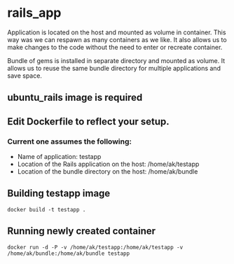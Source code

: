 rails_app
=========

Application is located on the host and mounted as volume in container.
This way was we can respawn as many containers as we like.
It also allows us to make changes to the code without the need to enter or recreate
container.

Bundle of gems is installed in separate directory and mounted as volume.
It allows us to reuse the same bundle directory for multiple applications and save space.

ubuntu_rails image is required
------------------------------

Edit Dockerfile to reflect your setup.
-------------------------------------

### Current one assumes the following:

* Name of application: testapp
* Location of the Rails application on the host: /home/ak/testapp
* Location of the bundle directory on the host: /home/ak/bundle


Building testapp image
----------------------

`docker build -t testapp .`


Running newly created container
------------------------------------

`docker run -d -P -v /home/ak/testapp:/home/ak/testapp -v /home/ak/bundle:/home/ak/bundle testapp`
